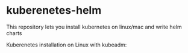 # kuberenetes-helm
This repository lets you install kubernetes on linux/mac and write helm charts

Kuberenetes installation on Linux with kubeadm:


